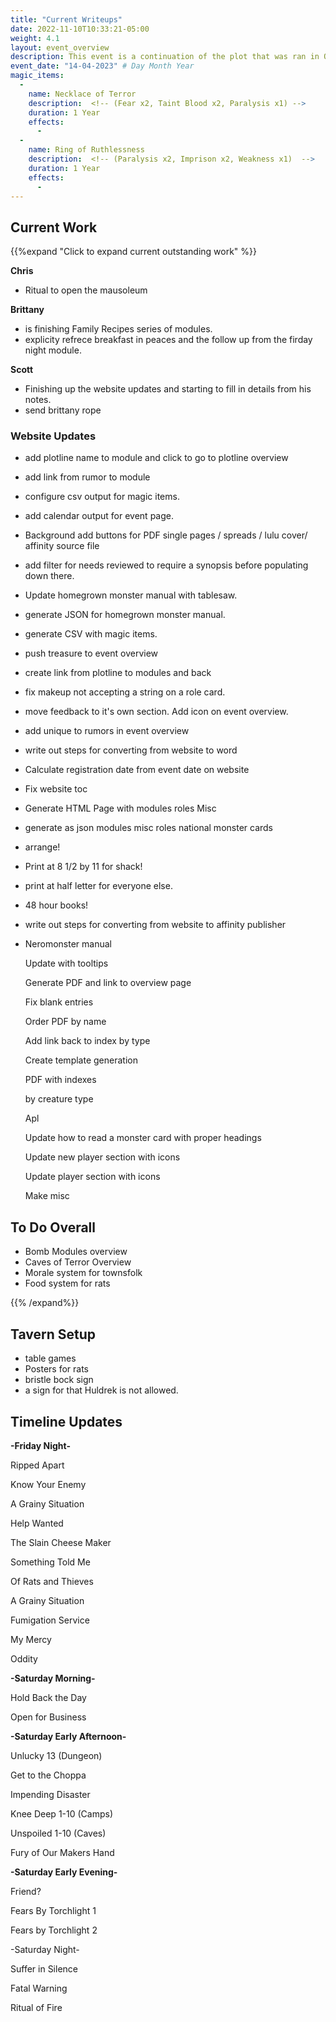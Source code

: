 ```yaml
---
title: "Current Writeups"
date: 2022-11-10T10:33:21-05:00
weight: 4.1
layout: event_overview
description: This event is a continuation of the plot that was ran in October with the Bloody Fist orcs seeking revenge for the loss of Stonewood. The players have their first chance to kill a Bloody Fist general.
event_date: "14-04-2023" # Day Month Year
magic_items:
  - 
    name: Necklace of Terror
    description:  <!-- (Fear x2, Taint Blood x2, Paralysis x1) --> 
    duration: 1 Year
    effects: 
      - 
  - 
    name: Ring of Ruthlessness 
    description:  <!-- (Paralysis x2, Imprison x2, Weakness x1)  --> 
    duration: 1 Year
    effects: 
      - 
---
```


## Current Work

{{%expand "Click to expand current outstanding work" %}}

**Chris** 

- Ritual to open the mausoleum

**Brittany** 

- is finishing Family Recipes series of modules.
- explicity refrece breakfast in peaces and the follow up from the firday night module.

**Scott** 

- Finishing up the website updates and starting to fill in details from his notes. 
- send brittany rope

### Website Updates

- add plotline name to module and click to go to plotline overview
- add link from rumor to module
- configure csv output for magic items. 
- add calendar output for event page.
- Background add buttons for PDF single pages / spreads / lulu cover/ affinity source file
- add filter for needs reviewed to require a synopsis before populating down there. 
- Update homegrown monster manual with tablesaw.
- generate JSON for homegrown monster manual.
- generate CSV with magic items.
- push treasure to event overview
- create link from plotline to modules and back
- fix makeup not accepting a string on a role card. 
- move feedback to it's own section. Add icon on event overview. 
- add unique to rumors in event overview
- write out steps for converting from website to word
- Calculate registration date from event date on website
- Fix website toc
- Generate HTML Page with 
      modules
      roles
      Misc
- generate as json
      modules
      misc
      roles
      national monster cards
- arrange!
- Print at 8 1/2 by 11 for shack!
- print at half letter for everyone else.
- 48 hour books!
- write out steps for converting from website to affinity publisher
- Neromonster manual

  Update with tooltips

  Generate PDF and link to overview page

  Fix blank entries

  Order PDF by name

  Add link back to index by type

  Create  template generation

  PDF with indexes

   by creature type

  Apl

  Update how to read a monster card with proper headings

  Update new player section with icons

  Update player section with icons

  Make misc 

## To Do Overall

- Bomb Modules overview
- Caves of Terror Overview
- Morale system for townsfolk
- Food system for rats

{{% /expand%}}

## Tavern Setup

 - table games
 - Posters for rats
 - bristle bock sign
 - a sign for that Huldrek is not allowed.

## Timeline Updates

**-Friday Night-**







Ripped Apart

Know Your Enemy

A Grainy Situation

Help Wanted

The Slain Cheese Maker

Something Told Me

Of Rats and Thieves

A Grainy Situation

Fumigation Service

My Mercy

Oddity

**-Saturday Morning-**

Hold Back the Day

Open for Business

**-Saturday Early Afternoon-**

Unlucky 13 (Dungeon)

Get to the Choppa

Impending Disaster

Knee Deep 1-10 (Camps)

Unspoiled 1-10 (Caves)

Fury of Our Makers Hand

**-Saturday Early Evening-** 

Friend?

Fears By Torchlight 1

Fears by Torchlight 2

-Saturday Night-

Suffer in Silence

Fatal Warning

Ritual of Fire